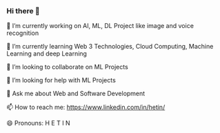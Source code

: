### Hi there 👋

🔭 I’m currently working on AI, ML, DL Project like image and voice recognition

🌱 I’m currently learning Web 3 Technologies, Cloud Computing, Machine Learning and deep Learning

👯 I’m looking to collaborate on ML Projects

🤔 I’m looking for help with ML Projects

💬 Ask me about Web and Software Development

📫 How to reach me: https://www.linkedin.com/in/hetin/

😄 Pronouns: H E T I N
